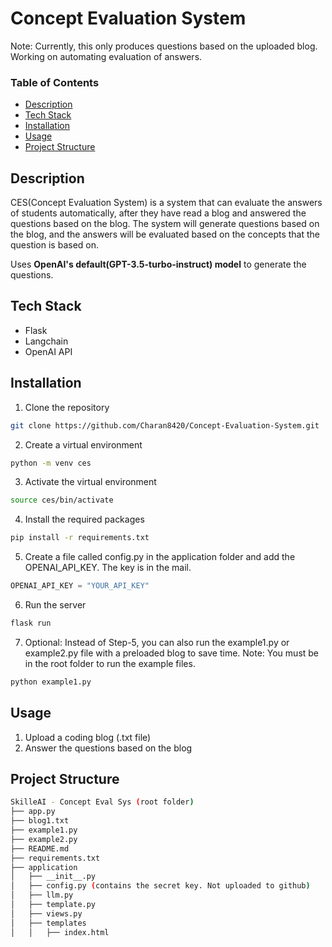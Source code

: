# Concept Evaluation System

Note: Currently, this only produces questions based on the uploaded blog. Working on automating evaluation of answers.

### Table of Contents

-   [Description](#description)
-   [Tech Stack](#tech-stack)
-   [Installation](#installation)
-   [Usage](#usage)
-   [Project Structure](#project-structure)

## Description

CES(Concept Evaluation System) is a system that can evaluate the answers of students automatically, after they have read a blog and answered the questions based on the blog. The system will generate questions based on the blog, and the answers will be evaluated based on the concepts that the question is based on.

Uses **OpenAI's default(GPT-3.5-turbo-instruct) model** to generate the questions.

## Tech Stack

-   Flask
-   Langchain
-   OpenAI API

## Installation

1. Clone the repository

```bash
git clone https://github.com/Charan8420/Concept-Evaluation-System.git
```

2. Create a virtual environment

```bash
python -m venv ces
```

3. Activate the virtual environment

```bash
source ces/bin/activate
```

4. Install the required packages

```bash
pip install -r requirements.txt
```

5. Create a file called config.py in the application folder and add the OPENAI_API_KEY. The key is in the mail.

```python
OPENAI_API_KEY = "YOUR_API_KEY"
```

6. Run the server

```bash
flask run
```

7. Optional: Instead of Step-5, you can also run the example1.py or example2.py file with a preloaded blog to save time. Note: You must be in the root folder to run the example files.

```bash
python example1.py
```

## Usage

1. Upload a coding blog (.txt file)
2. Answer the questions based on the blog

## Project Structure

```bash
SkilleAI - Concept Eval Sys (root folder)
├── app.py
├── blog1.txt
├── example1.py
├── example2.py
├── README.md
├── requirements.txt
├── application
│   ├── __init__.py
│   ├── config.py (contains the secret key. Not uploaded to github)
│   ├── llm.py
│   ├── template.py
│   ├── views.py
│   ├── templates
│   │   ├── index.html
```
